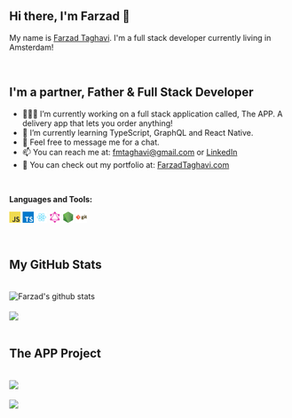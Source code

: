 ## Hi there, I'm Farzad 👋

My name is [Farzad Taghavi](farzadtaghavi.com). I'm a full stack developer currently living in Amsterdam!

<br />

## I'm a partner, Father & Full Stack Developer

- 👨🏽‍💻 I’m currently working on a full stack application called, The APP. A delivery app that lets you order anything!
- 🌱 I’m currently learning TypeScript, GraphQL and React Native.
- 💬 Feel free to message me for a chat.
- 📫 You can reach me at: [fmtaghavi@gmail.com]() or <a href="https://www.linkedin.com/in/FarzadTaghavi/">LinkedIn</a>
- 📝 You can check out my portfolio at: [FarzadTaghavi.com](farzadtaghavi.com)

<br />

**Languages and Tools:**

<code><img height="20" src="https://raw.githubusercontent.com/github/explore/80688e429a7d4ef2fca1e82350fe8e3517d3494d/topics/javascript/javascript.png"></code>
<code><img height="20" src="https://raw.githubusercontent.com/github/explore/80688e429a7d4ef2fca1e82350fe8e3517d3494d/topics/typescript/typescript.png"></code>
<code><img height="20" src="https://raw.githubusercontent.com/github/explore/80688e429a7d4ef2fca1e82350fe8e3517d3494d/topics/react/react.png"></code>
<code><img height="20" src="https://raw.githubusercontent.com/github/explore/5c058a388828bb5fde0bcafd4bc867b5bb3f26f3/topics/graphql/graphql.png"></code>
<code><img height="20" src="https://raw.githubusercontent.com/github/explore/80688e429a7d4ef2fca1e82350fe8e3517d3494d/topics/nodejs/nodejs.png"></code>
<code><img height="20" src="https://raw.githubusercontent.com/github/explore/80688e429a7d4ef2fca1e82350fe8e3517d3494d/topics/git/git.png"></code>

<br />

## My GitHub Stats

<br />

  <img align="center" src="https://github-readme-stats.vercel.app/api?username=FarzadTaghavi&show_icons=true&include_all_commits=true&theme=radical" alt="Farzad's github stats" />
</a>

<br />
<br />

  <img align="center" src="https://github-readme-stats.vercel.app/api/top-langs/?username=FarzadTaghavi&layout=compact&theme=radical" />
</a>

<br />
<br />

## The APP Project

<br />

<a href="https://github.com/FarzadTaghavi/THE-APP-CLIENT">
  <img align="center" src="https://github-readme-stats.vercel.app/api/pin/?username=FarzadTaghavi&repo=THE-APP-CLIENT&theme=radical" />
</a>

<br />
<br />

<a href="https://github.com/FarzadTaghavi/THE-APP-SERVER">
  <img align="center" src="https://github-readme-stats.vercel.app/api/pin/?username=FarzadTaghavi&repo=THE-APP-SERVER&theme=radical" />
</a>
<br />
<br />
